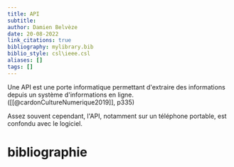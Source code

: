 ```yaml
---
title: API
subtitle:
author: Damien Belvèze
date: 20-08-2022
link_citations: true
bibliography: mylibrary.bib
biblio_style: csl\ieee.csl
aliases: []
tags: []
---
```


Une API est une porte informatique permettant d'extraire des informations depuis un système d'informations en ligne. ([[@cardonCultureNumerique2019]], p335) 

Assez souvent cependant, l'API, notamment sur un téléphone portable, est confondu avec le logiciel. 





# bibliographie

